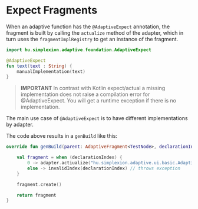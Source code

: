 # Expect Fragments

When an adaptive function has the `@AdaptiveExpect` annotation, the fragment is built by calling the `actualize`
method of the adapter, which in turn uses the `fragmentImplRegistry` to get an instance of the fragment.

```kotlin
import hu.simplexion.adaptive.foundation.AdaptiveExpect

@AdaptiveExpect
fun text(text : String) {
    manualImplementation(text)
}
```

> **IMPORTANT**
> In contrast with Kotlin expect/actual a missing implementation does not raise a compilation error for @AdaptiveExpect.
> You will get a runtime exception if there is no implementation.

The main use case of `@AdaptiveExpect` is to have different implementations by adapter.

The code above results in a `genBuild` like this:

```kotlin
override fun genBuild(parent: AdaptiveFragment<TestNode>, declarationIndex: Int): AdaptiveFragment<TestNode> {

    val fragment = when (declarationIndex) {
        0 -> adapter.actiualize("hu.simplexion.adaptive.ui.basic.AdaptiveText", this, 0)
        else -> invalidIndex(declarationIndex) // throws exception
    }

    fragment.create()

    return fragment 
}
```